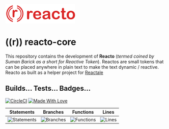 ![Fexplo-logo](https://github.com/reactale/reacto-core/blob/master/extras/arts/reacto-logo/reacto-logo-full-60h-transparent-bg.png)
# ((r)) reacto-core
This repository contains the development of **Reacto** (*termed coined by Suman Barick as a short for Reactive Token*). Reactos are small tokens that can be placed anywhere in plain text to make the text dynamic / reactive. Reacto as built as a helper project for [Reactale](https://reactale.com)


## Builds... Tests... Badges...
[![CircleCI](https://circleci.com/gh/reactale/reacto-core/tree/master.svg?style=shield)](https://circleci.com/gh/reactale/reacto-core/tree/master)
[![Made With Love](https://img.shields.io/badge/Made%20With-Love-orange.svg)](https://github.com/reactale/reacto-core)
<!-- [![GitHub license](https://img.shields.io/badge/License-MIT-blue.svg)](https://github.com/codotronix/fexplo/blob/master/LICENSE) -->

<!-- [![Open Source Love svg2](https://badges.frapsoft.com/os/v2/open-source.svg?v=103)](https://github.com/reactale/reacto-core) -->

| Statements                  | Branches                | Functions                 | Lines             |
| --------------------------- | ----------------------- | ------------------------- | ----------------- |
| ![Statements](https://img.shields.io/badge/statements-87.5%25-yellow.svg) | ![Branches](https://img.shields.io/badge/branches-78.43%25-red.svg) | ![Functions](https://img.shields.io/badge/functions-79.49%25-red.svg) | ![Lines](https://img.shields.io/badge/lines-91.39%25-brightgreen.svg) |



